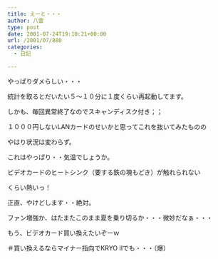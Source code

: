 ```yaml
---
title: えーと・・・
author: 八雲
type: post
date: 2001-07-24T19:10:21+00:00
url: /2001/07/880
categories:
  - 日記

---
```

やっぱりダメらしい・・・

統計を取るとだいたい５～１０分に１度くらい再起動してます。
  
しかも、毎回異常終了なのでスキャンディスク付き；；
  
１０００円しないLANカードのせいかと思ってこれを抜いてみたものの
  
やはり状況は変わらず。
  
これはやっぱり・・気温でしょうか。
  
ビデオカードのヒートシンク（要する鉄の塊もどき）が触れられない
  
くらい熱いっ！
  
正直、やけどします・・絶対。
  
ファン増強か、はたまたこのまま夏を乗り切るか・・・微妙だなぁ・・・
  
もう、ビデオカード買い換えたいぞーｗ
  
＃買い換えるならマイナー指向でKRYO IIでも・・・（爆）